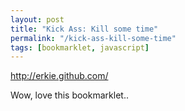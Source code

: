```yaml
---
layout: post
title: "Kick Ass: Kill some time"
permalink: "/kick-ass-kill-some-time"
tags: [bookmarklet, javascript]
---
```


<a href="http://erkie.github.com/">http://erkie.github.com/</a>

Wow, love this bookmarklet..
